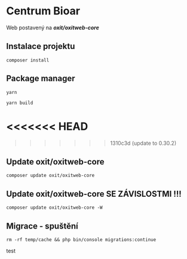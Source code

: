 # Centrum Bioar

Web postavený na ***oxit/oxitweb-core***

## Instalace projektu
```shell
composer install
```

## Package manager
```shell
yarn
```
```shell
yarn build
```

<<<<<<< HEAD
=======

>>>>>>> 1310c3d (update to 0.30.2)
## Update oxit/oxitweb-core
```shell
composer update oxit/oxitweb-core
```

## Update oxit/oxitweb-core SE ZÁVISLOSTMI !!!
```shell
composer update oxit/oxitweb-core -W
```


## Migrace - spuštění
```shell
rm -rf temp/cache && php bin/console migrations:continue
```

test

